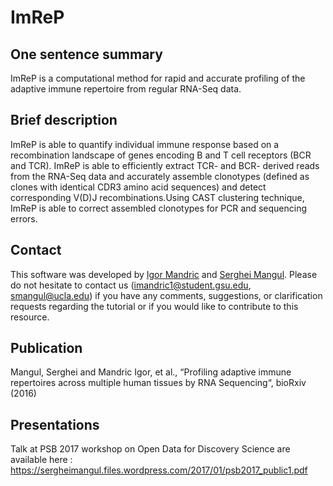 # ImReP


## One sentence summary

ImReP is a computational method for rapid and accurate profiling of the adaptive immune repertoire from regular RNA-Seq data.

## Brief description

ImReP is able to quantify individual immune response based on a recombination landscape of genes encoding B and T cell receptors (BCR and TCR).  ImReP is able to efficiently extract TCR- and BCR- derived reads from the RNA-Seq data and accurately assemble clonotypes (defined as clones with identical CDR3 amino acid sequences)  and detect corresponding V(D)J recombinations.Using CAST clustering technique, ImReP is able to correct assembled clonotypes for PCR and sequencing errors.



## Contact

This software was developed by [Igor Mandric](https://github.com/mandricigor) and [Serghei Mangul](https://sergheimangul.wordpress.com/). Please do not hesitate to contact us (imandric1@student.gsu.edu, smangul@ucla.edu) if you have any comments, suggestions, or clarification requests regarding the tutorial or if you would like to contribute to this resource.


## Publication

Mangul, Serghei and Mandric Igor, et al., “Profiling adaptive immune repertoires across multiple human tissues by RNA Sequencing“, bioRxiv (2016)

## Presentations

Talk at PSB 2017 workshop on Open Data for Discovery Science  are available here : https://sergheimangul.files.wordpress.com/2017/01/psb2017_public1.pdf 
